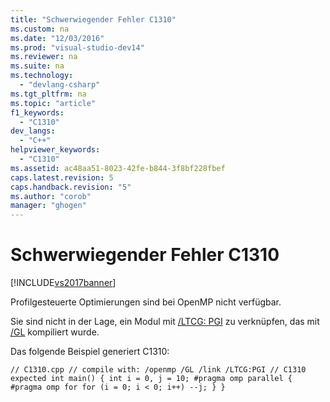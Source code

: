 ```yaml
---
title: "Schwerwiegender Fehler C1310"
ms.custom: na
ms.date: "12/03/2016"
ms.prod: "visual-studio-dev14"
ms.reviewer: na
ms.suite: na
ms.technology: 
  - "devlang-csharp"
ms.tgt_pltfrm: na
ms.topic: "article"
f1_keywords: 
  - "C1310"
dev_langs: 
  - "C++"
helpviewer_keywords: 
  - "C1310"
ms.assetid: ac48aa51-8023-42fe-b844-3f8bf228fbef
caps.latest.revision: 5
caps.handback.revision: "5"
ms.author: "corob"
manager: "ghogen"
---
```

# Schwerwiegender Fehler C1310
[!INCLUDE[vs2017banner](../../assembler/inline/includes/vs2017banner.md)]

Profilgesteuerte Optimierungen sind bei OpenMP nicht verfügbar.  
  
 Sie sind nicht in der Lage, ein Modul mit [\/LTCG: PGI](../../build/reference/ltcg-link-time-code-generation.md) zu verknüpfen, das mit [\/GL](../../build/reference/gl-whole-program-optimization.md) kompiliert wurde.  
  
 Das folgende Beispiel generiert C1310:  
  
```  
// C1310.cpp // compile with: /openmp /GL /link /LTCG:PGI // C1310 expected int main() { int i = 0, j = 10; #pragma omp parallel { #pragma omp for for (i = 0; i < 0; i++) --j; } }  
```